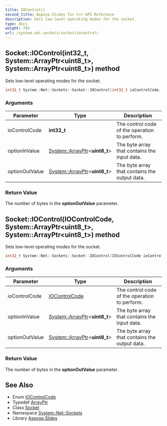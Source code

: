 ```yaml
---
title: IOControl()
second_title: Aspose.Slides for C++ API Reference
description: Sets low-level operating modes for the socket.
type: docs
weight: 703
url: /system.net.sockets/socket/iocontrol/
---
```

## Socket::IOControl(int32_t, System::ArrayPtr\<uint8_t\>, System::ArrayPtr\<uint8_t\>) method


Sets low-level operating modes for the socket.

```cpp
int32_t System::Net::Sockets::Socket::IOControl(int32_t ioControlCode, System::ArrayPtr<uint8_t> optionInValue, System::ArrayPtr<uint8_t> optionOutValue)
```


### Arguments

| Parameter | Type | Description |
| --- | --- | --- |
| ioControlCode | **int32_t** | The control code of the operation to perform. |
| optionInValue | [System::ArrayPtr](../../../system/arrayptr/)\<**uint8_t**\> | The byte array that contains the input data. |
| optionOutValue | [System::ArrayPtr](../../../system/arrayptr/)\<**uint8_t**\> | The byte array that contains the output data. |

### Return Value

The number of bytes in the **optionOutValue** parameter.

## Socket::IOControl(IOControlCode, System::ArrayPtr\<uint8_t\>, System::ArrayPtr\<uint8_t\>) method


Sets low-level operating modes for the socket.

```cpp
int32_t System::Net::Sockets::Socket::IOControl(IOControlCode ioControlCode, System::ArrayPtr<uint8_t> optionInValue, System::ArrayPtr<uint8_t> optionOutValue)
```


### Arguments

| Parameter | Type | Description |
| --- | --- | --- |
| ioControlCode | [IOControlCode](../../iocontrolcode/) | The control code of the operation to perform. |
| optionInValue | [System::ArrayPtr](../../../system/arrayptr/)\<**uint8_t**\> | The byte array that contains the input data. |
| optionOutValue | [System::ArrayPtr](../../../system/arrayptr/)\<**uint8_t**\> | The byte array that contains the output data. |

### Return Value

The number of bytes in the **optionOutValue** parameter.

## See Also

* Enum [IOControlCode](../../iocontrolcode/)
* Typedef [ArrayPtr](../../../system/arrayptr/)
* Class [Socket](../)
* Namespace [System::Net::Sockets](../../)
* Library [Aspose.Slides](../../../)